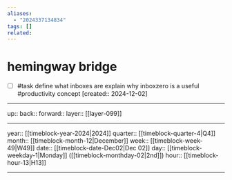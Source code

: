 ```yaml
---
aliases:
  - "2024337134834"
tags: []
related:
---
```


# hemingway bridge

- [ ] #task define what inboxes are explain why inboxzero is a useful #productivity concept  [created:: 2024-12-02]

***

up:: 
back:: 
forward:: 
layer:: [[layer-099]]

***

year:: [[timeblock-year-2024|2024]]
quarter:: [[timeblock-quarter-4|Q4]]
month:: [[timeblock-month-12|December]]
week:: [[timeblock-week-49|W49]]
date:: [[timeblock-date-Dec02|Dec 02]]
day:: [[timeblock-weekday-1|Monday]] ([[timeblock-monthday-02|2nd]])
hour:: [[timeblock-hour-13|H13]]

***
